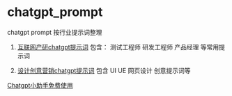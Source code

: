 # chatgpt_prompt
chatgpt prompt 按行业提示词整理


1. [互联网产研chatgpt提示词](web.md)
    包含： 
        测试工程师 研发工程师 产品经理 等常用提示词

2. [设计创意营销chatgpt提示词](ui.md) 包含 UI UE 网页设计 创意提示词等
          


  
[Chatgpt小助手免费使用](https://www.zilaike.com/h-col-119.html?s=github&m=1001)
